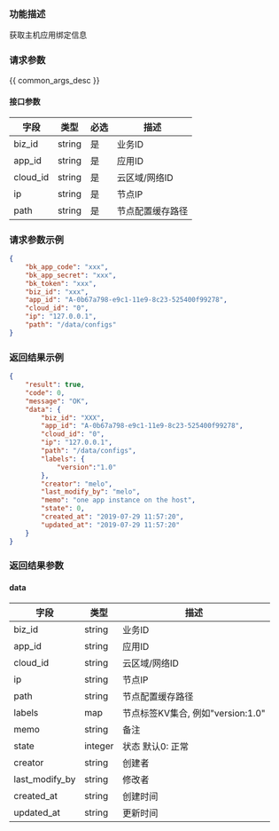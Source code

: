 ### 功能描述

获取主机应用绑定信息

### 请求参数

{{ common_args_desc }}

#### 接口参数

| 字段      |  类型     | 必选   |  描述   |
|-----------|-----------|--------|---------|
| biz_id    |  string   | 是     | 业务ID  |
| app_id    |  string   | 是     | 应用ID  |
| cloud_id  |  string   | 是     | 云区域/网络ID   |
| ip        |  string   | 是     | 节点IP   |
| path      |  string   | 是     | 节点配置缓存路径 |

### 请求参数示例

```json
{
    "bk_app_code": "xxx",
    "bk_app_secret": "xxx",
    "bk_token": "xxx",
    "biz_id": "xxx",
    "app_id": "A-0b67a798-e9c1-11e9-8c23-525400f99278",
    "cloud_id": "0",
    "ip": "127.0.0.1",
    "path": "/data/configs"
}
```

### 返回结果示例

```json
{
    "result": true,
    "code": 0,
    "message": "OK",
    "data": {
        "biz_id": "XXX",
        "app_id": "A-0b67a798-e9c1-11e9-8c23-525400f99278",
        "cloud_id": "0",
        "ip": "127.0.0.1",
        "path": "/data/configs",
        "labels": {
            "version":"1.0"
        },
        "creator": "melo",
        "last_modify_by": "melo",
        "memo": "one app instance on the host",
        "state": 0,
        "created_at": "2019-07-29 11:57:20",
        "updated_at": "2019-07-29 11:57:20"
    }
}
```

### 返回结果参数

#### data

| 字段           | 类型      | 描述    |
|----------------|-----------|---------|
| biz_id         |  string   | 业务ID  |
| app_id         |  string   | 应用ID  |
| cloud_id       |  string   | 云区域/网络ID   |
| ip             |  string   | 节点IP   |
| path           |  string   | 节点配置缓存路径 |
| labels         |  map      | 节点标签KV集合, 例如"version:1.0" |
| memo           |  string   | 备注 |
| state          |  integer  | 状态 默认0: 正常 |
| creator        |  string   | 创建者 |
| last_modify_by |  string   | 修改者 |
| created_at     |  string   | 创建时间 |
| updated_at     |  string   | 更新时间 |
